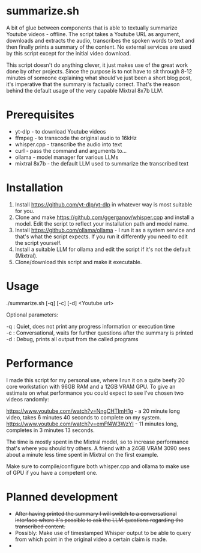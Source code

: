 # summarize.sh

A bit of glue between components that is able to textually summarize Youtube videos - offline. The script takes a Youtube URL as argument, downloads and extracts the audio, transcribes the spoken words to text and then finally prints a summary of the content. No external services are used by this script except for the initial video download.

This script doesn't do anything clever, it just makes use of the great work done by other projects. Since the purpose is to not have to sit through 8-12 minutes of someone explaining what should've just been a short blog post, it's imperative that the summary is factually correct. That's the reason behind the default usage of the very capable Mixtral 8x7b LLM.

# Prerequisites

* yt-dlp - to download Youtube videos
* ffmpeg - to transcode the original audio to 16kHz
* whisper.cpp - transcribe the audio into text
* curl - pass the command and arguments to...
* ollama - model manager for various LLMs
* mixtral 8x7b - the default LLM used to summarize the transcribed text

# Installation

1. Install https://github.com/yt-dlp/yt-dlp in whatever way is most suitable for you.
2. Clone and make https://github.com/ggerganov/whisper.cpp and install a model. Edit the script to reflect your installation path and model name.
3. Install https://github.com/ollama/ollama - I run it as a system service and that's what the script expects. If you run it differently you need to edit the script yourself.
4. Install a suitable LLM for ollama and edit the script if it's not the default (Mixtral).
5. Clone/download this script and make it executable.
   
# Usage

./summarize.sh [-q] [-c] [-d] \<Youtube url\>

Optional parameters:

  -q : Quiet, does not print any progress information or execution time  
  -c : Conversational, waits for further questions after the summary is printed  
  -d : Debug, prints all output from the called programs  
 
# Performance

I made this script for my personal use, where I run it on a quite beefy 20 core workstation with 96GB RAM and a 12GB VRAM GPU. To give an estimate on what performance you could expect to see I've chosen two videos randomly:

https://www.youtube.com/watch?v=NngCHTImH1g - a 20 minute long video, takes 6 minutes 40 seconds to complete on my system.  
https://www.youtube.com/watch?v=emFf4W3WzYI - 11 minutes long, completes in 3 minutes 13 seconds.  

The time is mostly spent in the Mixtral model, so to increase performance that's where you should try others. A friend with a 24GB VRAM 3090 sees about a minute less time spent in Mixtral on the first example.

Make sure to compile/configure both whisper.cpp and ollama to make use of GPU if you have a competent one.

# Planned development

* ~~After having printed the summary I will switch to a conversational interface where it's possible to ask the LLM questions regarding the transcribed content.~~
* Possibly: Make use of timestamped Whisper output to be able to query from which point in the original video a certain claim is made.
* 
